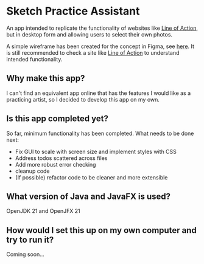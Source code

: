 # Sketch Practice Assistant
An app intended to replicate the functionality of websites like [Line of Action](https://line-of-action.com/), but in desktop form and allowing users to select their own photos.

A simple wireframe has been created for the concept in Figma, see [here](https://www.figma.com/proto/KsqvHIprREEpnSY3ejOm1P/Sketching-Practice-Aid?node-id=1-28&starting-point-node-id=1%3A28&mode=design&t=2RGNBRtHmll5LizH-1). It is still recommended to check a site like [Line of Action](https://line-of-action.com/) to understand intended functionality.

## Why make this app?
I can't find an equivalent app online that has the features I would like as a practicing artist, so I decided to develop this app on my own.

## Is this app completed yet?
So far, minimum functionality has been completed. 
What needs to be done next:
- Fix GUI to scale with screen size and implement styles with CSS
- Address todos scattered across files
- Add more robust error checking
- cleanup code
- (If possible) refactor code to be cleaner and more extensible

## What version of Java and JavaFX is used?
OpenJDK 21 and OpenJFX 21

## How would I set this up on my own computer and try to run it?
Coming soon...

